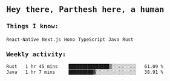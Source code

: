 <samp>
    <h2>Hey there, Parthesh here, a human</h2>
    <h3>Things I know: </h3>
    <code>React-Native</code> <code>Next.js</code> <code>Hono</code> <code>TypeScript</code> <code>Java</code> <code>Rust</code>
    <h3>Weekly activity:</h3>
<!--START_SECTION:waka-->

```txt
Rust   1 hr 45 mins    ███████████████▒░░░░░░░░░   61.09 %
Java   1 hr 7 mins     █████████▓░░░░░░░░░░░░░░░   38.91 %
```

<!--END_SECTION:waka-->
</samp>
